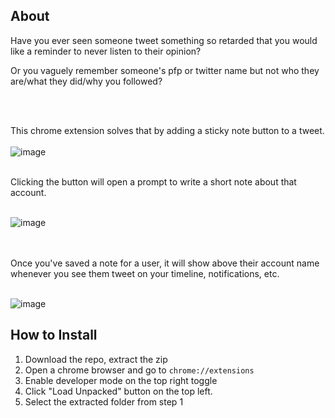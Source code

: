 ## About
Have you ever seen someone tweet something so retarded that you would like a reminder to never listen to their opinion?

Or you vaguely remember someone's pfp or twitter name but not who they are/what they did/why you followed?

<br><br>


This chrome extension solves that by adding a sticky note button to a tweet.
<br>
<br>
![image](https://github.com/user-attachments/assets/bf17c92e-ad5d-4567-967c-1723227a58ed)


<br>
Clicking the button will open a prompt to write a short note about that account.
<br>
<br>

![image](https://github.com/user-attachments/assets/95825d97-7b12-43bf-9d21-1ecc83154ee0)


<br>
<br>
Once you've saved a note for a user, it will show above their account name whenever you see them tweet on your timeline, notifications, etc.
<br>
<br>

![image](https://github.com/user-attachments/assets/b227c4b2-d7fe-4980-a043-af6ca6056294)

## How to Install

1. Download the repo, extract the zip
2. Open a chrome browser and go to `chrome://extensions`
3. Enable developer mode on the top right toggle
4. Click "Load Unpacked" button on the top left.
5. Select the extracted folder from step 1
